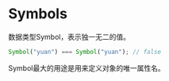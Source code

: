 # Symbols

数据类型Symbol，表示独一无二的值。
```typeScript
Symbol("yuan") === Symbol("yuan"); // false 
```
Symbol最大的用途是用来定义对象的唯一属性名。
